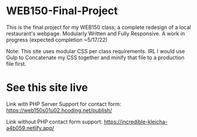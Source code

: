 # WEB150-Final-Project
This is the final project for my WEB150 class; a complete redesign of a local restaurant's webpage. Modularly Written and Fully Responsive. A work in progress (expected completion ~5/17/22)

Note: This site uses modular CSS per class requirements. IRL I would use Gulp to Concatenate my CSS together and minify that file to a production file first. 

# See this site live
Link with PHP Server Support for contact form: https://web150s01u02.hcoding.net/publish/

Link without PHP contact form support: https://incredible-kleicha-a4b059.netlify.app/
